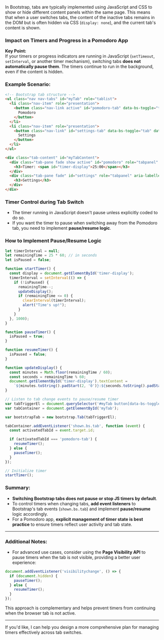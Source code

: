 In Bootstrap, tabs are typically implemented using JavaScript and CSS to show or hide different content panels within the same page. This means that when a user switches tabs, the content of the inactive tabs remains in the DOM but is often hidden via CSS (`display: none`), and the current tab's content is shown.

### Impact on Timers and Progress in a Pomodoro App

**Key Point:**  
If your timers or progress indicators are running in JavaScript (`setTimeout`, `setInterval`, or another timer mechanism), switching tabs **does not automatically pause them**. The timers continue to run in the background, even if the content is hidden.

### Example Scenario:

```html
<!-- Bootstrap tab structure -->
<ul class="nav nav-tabs" id="myTab" role="tablist">
  <li class="nav-item" role="presentation">
    <button class="nav-link active" id="pomodoro-tab" data-bs-toggle="tab" data-bs-target="#pomodoro" type="button" role="tab" aria-controls="pomodoro" aria-selected="true">
      Pomodoro
    </button>
  </li>
  <li class="nav-item" role="presentation">
    <button class="nav-link" id="settings-tab" data-bs-toggle="tab" data-bs-target="#settings" type="button" role="tab" aria-controls="settings" aria-selected="false">
      Settings
    </button>
  </li>
</ul>

<div class="tab-content" id="myTabContent">
  <div class="tab-pane fade show active" id="pomodoro" role="tabpanel" aria-labelledby="pomodoro-tab">
    <h3>Timer: <span id="timer-display">25:00</span></h3>
  </div>
  <div class="tab-pane fade" id="settings" role="tabpanel" aria-labelledby="settings-tab">
    <h3>Settings</h3>
  </div>
</div>
```

### Timer Control during Tab Switch

- The timer running in JavaScript doesn't pause unless explicitly coded to do so.
- If you want the timer to pause when switching away from the Pomodoro tab, you need to implement **pause/resume logic**.

### How to Implement Pause/Resume Logic

```javascript
let timerInterval = null;
let remainingTime = 25 * 60; // in seconds
let isPaused = false;

function startTimer() {
  const display = document.getElementById('timer-display');
  timerInterval = setInterval(() => {
    if (!isPaused) {
      remainingTime--;
      updateDisplay();
      if (remainingTime <= 0) {
        clearInterval(timerInterval);
        alert("Time's up!");
      }
    }
  }, 1000);
}

function pauseTimer() {
  isPaused = true;
}

function resumeTimer() {
  isPaused = false;
}

function updateDisplay() {
  const minutes = Math.floor(remainingTime / 60);
  const seconds = remainingTime % 60;
  document.getElementById('timer-display').textContent =
    `${minutes.toString().padStart(2, '0')}:${seconds.toString().padStart(2, '0')}`;
}

// Listen to tab change events to pause/resume timer
var tabTriggerEl = document.querySelector('#myTab button[data-bs-toggle="tab"]');
var tabContainer = document.getElementById('myTab');

var bootstrapTab = new bootstrap.Tab(tabTriggerEl);

tabContainer.addEventListener('shown.bs.tab', function (event) {
  const activatedTabId = event.target.id;

  if (activatedTabId === 'pomodoro-tab') {
    resumeTimer();
  } else {
    pauseTimer();
  }
});

// Initialize timer
startTimer();
```

### Summary:
- **Switching Bootstrap tabs does not pause or stop JS timers by default**.
- To control timers when changing tabs, **add event listeners** to Bootstrap's tab events (`shown.bs.tab`) and implement **pause/resume** logic accordingly.
- For a Pomodoro app, **explicit management of timer state is best practice** to ensure timers reflect user activity and tab state.

---

### Additional Notes:
- For advanced use cases, consider using the **Page Visibility API** to pause timers when the tab is not visible, providing a better user experience:  
```javascript
document.addEventListener('visibilitychange', () => {
  if (document.hidden) {
    pauseTimer();
  } else {
    resumeTimer();
  }
});
```

This approach is complementary and helps prevent timers from continuing when the browser tab is not active.

---

If you'd like, I can help you design a more comprehensive plan for managing timers effectively across tab switches.